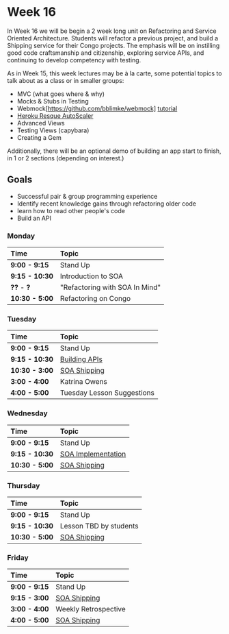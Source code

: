 # Week 16

In Week 16 we will be begin a 2 week long unit on Refactoring and Service Oriented Architecture. Students will refactor a previous project, and build a Shipping service for their Congo projects. The emphasis will be on instilling good code craftsmanship and citizenship, exploring service APIs, and continuing to develop competency with testing.

As in Week 15, this week lectures may be à la carte, some potential topics to talk about as a class or in smaller groups:

- MVC (what goes where & why)
- Mocks & Stubs in Testing
- Webmock[https://github.com/bblimke/webmock] [tutorial](http://marnen.github.io/webmock-presentation/webmock.html#(1))
- [Heroku Resque AutoScaler](https://github.com/G5/heroku_resque_autoscaler)
- Advanced Views
- Testing Views (capybara)
- Creating a Gem

Additionally, there will be an optional demo of building an app start to finish, in 1 or 2 sections (depending on interest.)

## Goals
- Successful pair & group programming experience
- Identify recent knowledge gains through refactoring older code
- learn how to read other people's code
- Build an API

### Monday

| Time             | Topic                                  |
|:-----------------|:---------------------------------------|
| **9:00 - 9:15**  | Stand Up                               |
| **9:15 - 10:30** | Introduction to SOA                    |
| **??** - **?**   | "Refactoring with SOA In Mind"         |
| **10:30 - 5:00** | Refactoring on Congo                   |

### Tuesday

| Time             | Topic                                     |
|:-----------------|:------------------------------------------|
| **9:00 - 9:15**  | Stand Up                                  |
| **9:15 - 10:30** | [Building APIs](tuesday/building_apis.md) |
| **10:30 - 3:00** | [SOA Shipping](shipping_service.md)       |
| **3:00 - 4:00**  | Katrina Owens                             |
| **4:00 - 5:00**  | Tuesday Lesson Suggestions                |


### Wednesday
| Time              | Topic                                                 |
|:------------------|:------------------------------------------------------|
| **9:00 - 9:15**   | Stand Up                                              |
| **9:15 - 10:30**  | [SOA Implementation](wednesday/soa_implementation.md) |
| **10:30 - 5:00**  | [SOA Shipping](shipping_service.md)                   |


### Thursday

| Time             | Topic                               |
|:-----------------|:------------------------------------|
| **9:00 - 9:15**  | Stand Up                            |
| **9:15 - 10:30** | Lesson TBD by students              |
| **10:30 - 5:00** | [SOA Shipping](shipping_service.md) |



### Friday

| Time            | Topic                               |
|:----------------|:------------------------------------|
| **9:00 - 9:15** | Stand Up                            |
| **9:15 - 3:00** | [SOA Shipping](shipping_service.md) |
| **3:00 - 4:00** | Weekly Retrospective                |
| **4:00 - 5:00** | [SOA Shipping](shipping_service.md) |



